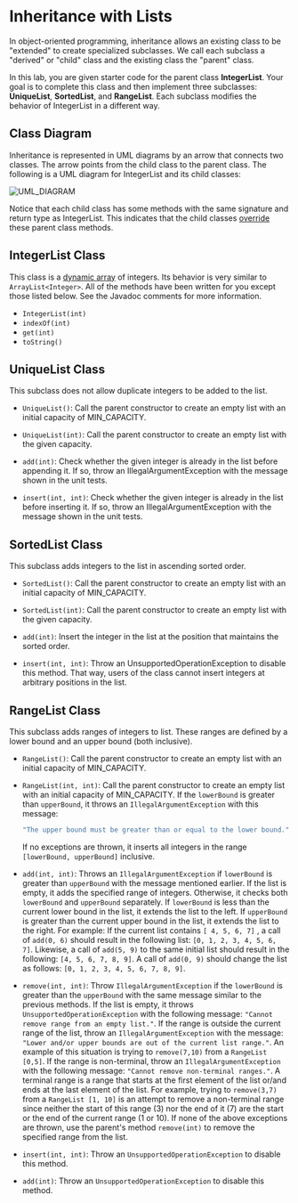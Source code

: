 # Inheritance with Lists

In object-oriented programming, inheritance allows an existing class to be "extended" to create specialized subclasses.
We call each subclass a "derived" or "child" class and the existing class the "parent" class.

In this lab, you are given starter code for the parent class **IntegerList**.
Your goal is to complete this class and then implement three subclasses: **UniqueList**, **SortedList**, and **RangeList**.
Each subclass modifies the behavior of IntegerList in a different way.

## Class Diagram

Inheritance is represented in UML diagrams by an arrow that connects two classes.
The arrow points from the child class to the parent class.
The following is a UML diagram for IntegerList and its child classes:

![UML_DIAGRAM](./uml.svg)

Notice that each child class has some methods with the same signature and return type as IntegerList.
This indicates that the child classes [override](https://docs.oracle.com/javase/tutorial/java/IandI/override.html) these parent class methods.


## IntegerList Class

This class is a [dynamic array](https://en.wikipedia.org/wiki/Dynamic_array) of integers.
Its behavior is very similar to `ArrayList<Integer>`.
All of the methods have been written for you except those listed below.
See the Javadoc comments for more information.

* `IntegerList(int)`
* `indexOf(int)`
* `get(int)`
* `toString()`

## UniqueList Class

This subclass does not allow duplicate integers to be added to the list.

* `UniqueList()`: Call the parent constructor to create an empty list with an initial capacity of MIN_CAPACITY.

* `UniqueList(int)`: Call the parent constructor to create an empty list with the given capacity.

* `add(int)`: Check whether the given integer is already in the list before appending it.
If so, throw an IllegalArgumentException with the message shown in the unit tests.

* `insert(int, int)`: Check whether the given integer is already in the list before inserting it.
If so, throw an IllegalArgumentException with the message shown in the unit tests.

## SortedList Class

This subclass adds integers to the list in ascending sorted order.

* `SortedList()`: Call the parent constructor to create an empty list with an initial capacity of MIN_CAPACITY.

* `SortedList(int)`: Call the parent constructor to create an empty list with the given capacity.

* `add(int)`: Insert the integer in the list at the position that maintains the sorted order.

* `insert(int, int)`: Throw an UnsupportedOperationException to disable this method.
That way, users of the class cannot insert integers at arbitrary positions in the list.

## RangeList Class

This subclass adds ranges of integers to list. These ranges are defined by a lower bound and an upper bound (both inclusive).

* `RangeList()`: Call the parent constructor to create an empty list with an initial capacity of MIN_CAPACITY.

* `RangeList(int, int)`: Call the parent constructor to create an empty list with an initial capacity of MIN_CAPACITY. If the `lowerBound` is greater than `upperBound`, 
it throws an `IllegalArgumentException` with this message:
   ```java
   "The upper bound must be greater than or equal to the lower bound."
   ```
   If no exceptions are thrown, it inserts all integers in the range `[lowerBound, upperBound]` inclusive.

* `add(int, int)`: Throws an `IllegalArgumentException` if `lowerBound` is greater than `upperBound` with the message mentioned earlier. If the list is empty, it adds the specified range of integers. Otherwise, it checks both `lowerBound` and `upperBound` separately.
If `lowerBound` is less than the current lower bound in the list, it extends the list to the left. If `upperBound` is greater than the current upper bound in the list, it extends the list to the right. For example: If the current list contains `[ 4, 5, 6, 7]` , a call of `add(0, 6)` should result in the following list: `[0, 1, 2, 3, 4, 5, 6, 7]`. Likewise, a call of `add(5, 9)` to the same initial list should result in the following: `[4, 5, 6, 7, 8, 9]`. A call of `add(0, 9)` should change the list as follows: `[0, 1, 2, 3, 4, 5, 6, 7, 8, 9]`.

* `remove(int, int)`: Throw `IllegalArgumentException` if the `lowerBound` is greater than the `upperBound` with the same message similar to the previous methods. If the list is empty, it throws `UnsupportedOperationException` with the following message: `"Cannot remove range from an empty list."`. If the range is outside the current range of the list, throw an `IllegalArgumentException` with the message: `"Lower and/or upper bounds are out of the current list range."`. An example of this situation is trying to `remove(7,10)` from a `RangeList [0,5]`. If the range is non-terminal, throw an `IllegalArgumentException` with the following message: `"Cannot remove non-terminal ranges."`. A terminal range is a range that starts at the first element of the list or/and ends at the last element of the list. For example, trying to `remove(3,7)` from a `RangeList [1, 10]` is an attempt to remove a non-terminal range since neither the start of this range (3) nor the end of it (7) are the start or the end of the current range (1 or 10). If none of the above exceptions are thrown, use the parent's method `remove(int)` to remove the specified range from the list.

* `insert(int, int)`: Throw an `UnsupportedOperationException` to disable this method.

* `add(int)`: Throw an `UnsupportedOperationException` to disable this method.


